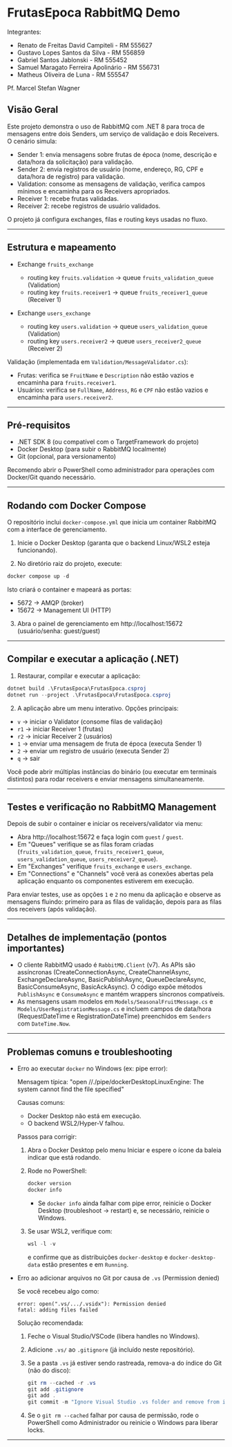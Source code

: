 ﻿
# FrutasEpoca RabbitMQ Demo

Integrantes:
- Renato de Freitas David Campiteli - RM 555627
- Gustavo Lopes Santos da Silva - RM 556859
- Gabriel Santos Jablonski - RM 555452
- Samuel Maragato Ferreira Apolinário - RM 556731
- Matheus Oliveira de Luna - RM 555547

Pf. Marcel Stefan Wagner

## Visão Geral

Este projeto demonstra o uso de RabbitMQ com .NET 8 para troca de mensagens entre dois Senders, um serviço de validação e dois Receivers. O cenário simula:

- Sender 1: envia mensagens sobre frutas de época (nome, descrição e data/hora da solicitação) para validação.
- Sender 2: envia registros de usuário (nome, endereço, RG, CPF e data/hora de registro) para validação.
- Validation: consome as mensagens de validação, verifica campos mínimos e encaminha para os Receivers apropriados.
- Receiver 1: recebe frutas validadas.
- Receiver 2: recebe registros de usuário validados.

O projeto já configura exchanges, filas e routing keys usadas no fluxo.

---

## Estrutura e mapeamento

- Exchange `fruits_exchange`
  - routing key `fruits.validation` → queue `fruits_validation_queue` (Validation)
  - routing key `fruits.receiver1` → queue `fruits_receiver1_queue` (Receiver 1)

- Exchange `users_exchange`
  - routing key `users.validation` → queue `users_validation_queue` (Validation)
  - routing key `users.receiver2` → queue `users_receiver2_queue` (Receiver 2)

Validação (implementada em `Validation/MessageValidator.cs`):

- Frutas: verifica se `FruitName` e `Description` não estão vazios e encaminha para `fruits.receiver1`.
- Usuários: verifica se `FullName`, `Address`, `RG` e `CPF` não estão vazios e encaminha para `users.receiver2`.

---

## Pré-requisitos

- .NET SDK 8 (ou compatível com o TargetFramework do projeto)
- Docker Desktop (para subir o RabbitMQ localmente)
- Git (opcional, para versionamento)

Recomendo abrir o PowerShell como administrador para operações com Docker/Git quando necessário.

---

## Rodando com Docker Compose

O repositório inclui `docker-compose.yml` que inicia um container RabbitMQ com a interface de gerenciamento.

1) Inicie o Docker Desktop (garanta que o backend Linux/WSL2 esteja funcionando).

2) No diretório raiz do projeto, execute:

```powershell
docker compose up -d
```

Isto criará o container e mapeará as portas:

- 5672 → AMQP (broker)
- 15672 → Management UI (HTTP)

3) Abra o painel de gerenciamento em http://localhost:15672 (usuário/senha: guest/guest)

---

## Compilar e executar a aplicação (.NET)

1) Restaurar, compilar e executar a aplicação:

```powershell
dotnet build .\FrutasEpoca\FrutasEpoca.csproj
dotnet run --project .\FrutasEpoca\FrutasEpoca.csproj
```

2) A aplicação abre um menu interativo. Opções principais:

- `v` → iniciar o Validator (consome filas de validação)
- `r1` → iniciar Receiver 1 (frutas)
- `r2` → iniciar Receiver 2 (usuários)
- `1` → enviar uma mensagem de fruta de época (executa Sender 1)
- `2` → enviar um registro de usuário (executa Sender 2)
- `q` → sair

Você pode abrir múltiplas instâncias do binário (ou executar em terminais distintos) para rodar receivers e enviar mensagens simultaneamente.

---

## Testes e verificação no RabbitMQ Management

Depois de subir o container e iniciar os receivers/validator via menu:

- Abra http://localhost:15672 e faça login com `guest` / `guest`.
- Em "Queues" verifique se as filas foram criadas (`fruits_validation_queue`, `fruits_receiver1_queue`, `users_validation_queue`, `users_receiver2_queue`).
- Em "Exchanges" verifique `fruits_exchange` e `users_exchange`.
- Em "Connections" e "Channels" você verá as conexões abertas pela aplicação enquanto os componentes estiverem em execução.

Para enviar testes, use as opções `1` e `2` no menu da aplicação e observe as mensagens fluindo: primeiro para as filas de validação, depois para as filas dos receivers (após validação).

---

## Detalhes de implementação (pontos importantes)

- O cliente RabbitMQ usado é `RabbitMQ.Client` (v7). As APIs são assíncronas (CreateConnectionAsync, CreateChannelAsync, ExchangeDeclareAsync, BasicPublishAsync, QueueDeclareAsync, BasicConsumeAsync, BasicAckAsync). O código expõe métodos `PublishAsync` e `ConsumeAsync` e mantém wrappers síncronos compatíveis.
- As mensagens usam modelos em `Models/SeasonalFruitMessage.cs` e `Models/UserRegistrationMessage.cs` e incluem campos de data/hora (RequestDateTime e RegistrationDateTime) preenchidos em `Senders` com `DateTime.Now`.

---

## Problemas comuns e troubleshooting

- Erro ao executar `docker` no Windows (ex: pipe error):

  Mensagem típica: "open //./pipe/dockerDesktopLinuxEngine: The system cannot find the file specified"

  Causas comuns:
  - Docker Desktop não está em execução.
  - O backend WSL2/Hyper-V falhou.

  Passos para corrigir:

  1. Abra o Docker Desktop pelo menu Iniciar e espere o ícone da baleia indicar que está rodando.
  2. Rode no PowerShell:

     ```powershell
     docker version
     docker info
     ```

     - Se `docker info` ainda falhar com pipe error, reinicie o Docker Desktop (troubleshoot -> restart) e, se necessário, reinicie o Windows.
  3. Se usar WSL2, verifique com:

     ```powershell
     wsl -l -v
     ```

     e confirme que as distribuições `docker-desktop` e `docker-desktop-data` estão presentes e em `Running`.

- Erro ao adicionar arquivos no Git por causa de `.vs` (Permission denied)

  Se você recebeu algo como:

  ```text
  error: open(".vs/.../.vsidx"): Permission denied
  fatal: adding files failed
  ```

  Solução recomendada:

  1. Feche o Visual Studio/VSCode (libera handles no Windows).
  2. Adicione `.vs/` ao `.gitignore` (já incluído neste repositório).
  3. Se a pasta `.vs` já estiver sendo rastreada, remova-a do índice do Git (não do disco):

     ```powershell
     git rm --cached -r .vs
     git add .gitignore
     git add .
     git commit -m "Ignore Visual Studio .vs folder and remove from index"
     ```

  4. Se o `git rm --cached` falhar por causa de permissão, rode o PowerShell como Administrador ou reinicie o Windows para liberar locks.

---
   
